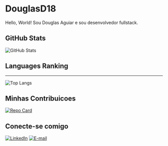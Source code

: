 # DouglasD18
Hello, World! Sou Douglas Aguiar e sou desenvolvedor fullstack.

## GitHub Stats
![GitHub Stats](https://github-readme-stats.vercel.app/api?username=DouglasD18&theme=transparent&bg_color=000&border_color=30A3DC&show_icons=true&icon_color=30A3DC&title_color=E94D5F&text_color=FFF)

## **Languages Ranking**
---
![Top Langs](https://github-readme-stats-git-masterrstaa-rickstaa.vercel.app/api/top-langs/?username=DouglasD18&layout=compact&bg_color=000&border_color=30A3DC&title_color=E94D5F&text_color=FFF&hide_title=true)

## Minhas Contribuicoes
[![Repo Card](https://github-readme-stats.vercel.app/api/pin/?username=DouglasD18&repo=DouglasD18&bg_color=000&border_color=30A3DC&show_icons=true&icon_color=30A3DC&title_color=E94D5F&text_color=FFF)](https://github.com/42SternEric/dio-lab-open-source)

## Conecte-se comigo
[![LinkedIn](https://img.shields.io/badge/LinkedIn-000?style=for-the-badge&logo=linkedin&logoColor=0E76A8)](https://www.linkedin.com/in/douglas-aguiar-alc/) [![E-mail](https://img.shields.io/badge/-Email-000?style=for-the-badge&logo=microsoft-outlook&logoColor=007BFF)](mailto:daguiaralcantara@gmail.com)
